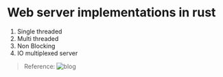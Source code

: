 # Web server implementations in rust

1. Single threaded
2. Multi threaded
3. Non Blocking
4. IO multiplexed server

> Reference: ![blog](https://ibraheem.ca/posts/too-many-web-servers/#a-multiplexed-server)
